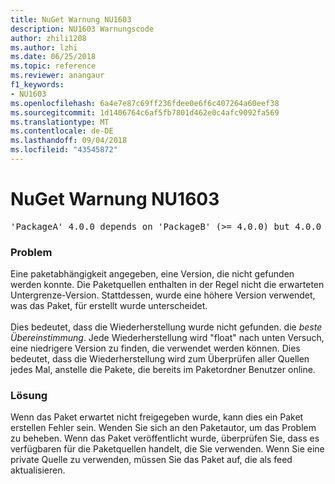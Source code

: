 ```yaml
---
title: NuGet Warnung NU1603
description: NU1603 Warnungscode
author: zhili1208
ms.author: lzhi
ms.date: 06/25/2018
ms.topic: reference
ms.reviewer: anangaur
f1_keywords:
- NU1603
ms.openlocfilehash: 6a4e7e87c69ff236fdee0e6f6c407264a60eef38
ms.sourcegitcommit: 1d1406764c6af5fb7801d462e0c4afc9092fa569
ms.translationtype: MT
ms.contentlocale: de-DE
ms.lasthandoff: 09/04/2018
ms.locfileid: "43545872"
---
```

# <a name="nuget-warning-nu1603"></a>NuGet Warnung NU1603

<pre>'PackageA' 4.0.0 depends on 'PackageB' (>= 4.0.0) but 4.0.0 was not found. An approximate best match of 5.0.0 was resolved.</pre>

### <a name="issue"></a>Problem

Eine paketabhängigkeit angegeben, eine Version, die nicht gefunden werden konnte. Die Paketquellen enthalten in der Regel nicht die erwarteten Untergrenze-Version. Stattdessen, wurde eine höhere Version verwendet, was das Paket, für erstellt wurde unterscheidet.<br/><br/>Dies bedeutet, dass die Wiederherstellung wurde nicht gefunden. die *beste Übereinstimmung*. Jede Wiederherstellung wird "float" nach unten Versuch, eine niedrigere Version zu finden, die verwendet werden können. Dies bedeutet, dass die Wiederherstellung wird zum Überprüfen aller Quellen jedes Mal, anstelle die Pakete, die bereits im Paketordner Benutzer online.

### <a name="solution"></a>Lösung
Wenn das Paket erwartet nicht freigegeben wurde, kann dies ein Paket erstellen Fehler sein. Wenden Sie sich an den Paketautor, um das Problem zu beheben. Wenn das Paket veröffentlicht wurde, überprüfen Sie, dass es verfügbaren für die Paketquellen handelt, die Sie verwenden. Wenn Sie eine private Quelle zu verwenden, müssen Sie das Paket auf, die als feed aktualisieren. 